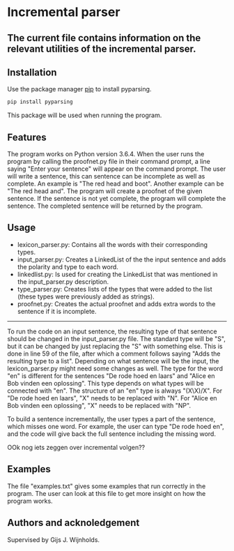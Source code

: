  # Incremental parser

The current file contains information on the relevant utilities of the incremental parser. 
---  

## Installation
Use the package manager [pip](https://pip.pypa.io/en/stable/) to install pyparsing.

```bash
pip install pyparsing
```
 This package will be used when running the program. 
 
## Features
The program works on Python version 3.6.4. When the user runs the program by calling the proofnet.py file in their command prompt, 
a line saying "Enter your sentence" will appear on the command prompt. The user will write a sentence, this can sentence can be 
incomplete as well as complete. An example is "The red head and boot". Another example can be "The red head and". The program will 
create a proofnet of the given sentence. If the sentence is not yet complete, the program will complete the sentence. The completed sentence 
will be returned by the program.

## Usage
 * lexicon_parser.py:
 Contains all the words with their corresponding types.
 * input_parser.py:
 Creates a LinkedList of the the input sentence and adds the polarity and type to each word.
 * linkedlist.py:
 Is used for creating the LinkedList that was mentioned in the input_parser.py description.
 * type_parser.py:
 Creates lists of the types that were added to the list (these types were previously added as strings).
 * proofnet.py:
 Creates the actual proofnet and adds extra words to the sentence if it is incomplete.
 -------
 To run the code on an input sentence, the resulting type of that sentence should be changed in the input_parser.py file. The standard 
 type will be "S", but it can be changed by just replacing the "S" with something else. This is done in line 59 of the file, after which a comment follows saying "Adds the resulting type to a list".
 Depending on what sentence will be the input, the lexicon_parser.py might need some changes as well. The type for the word "en" is different for the sentences "De rode hoed en laars" and "Alice en Bob vinden een oplossing". This type depends on what types will be connected with "en". The structure of an "en" type is always "(X\X)/X". For "De rode hoed en laars", "X" needs to be replaced with "N". For "Alice en Bob vinden een oplossing", "X" needs to be replaced with "NP".
 
 To build a sentence incrementally, the user types a part of the sentence, which misses one word. For example, the user can type "De rode hoed en", and the code will give back the full sentence including the missing word.
 
 OOk nog iets zeggen over incremental volgen??
 
## Examples
 The file "examples.txt" gives some examples that run correctly in the program. The user can look at this file to get more insight on how
  the program works.
 
 
## Authors and acknoledgement
 Supervised by Gijs J. Wijnholds.
  
